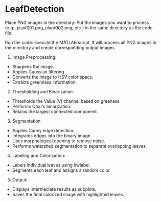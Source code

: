 # LeafDetection

Place PNG images in the directory: Put the images you want to process (e.g., plant001.png, plant002.png, etc.) in the same directory as the code file.

Run the code: Execute the MATLAB script. It will process all PNG images in the directory and create corresponding output images.

1. Image Preprocessing:
- Sharpens the image.
- Applies Gaussian filtering.
- Converts the image to HSV color space.
- Extracts greenness information.
2. Thresholding and Binarization:
- Thresholds the Value (V) channel based on greeness.
- Performs Otsu's binarization.
- Retains the largest connected component.
3. Segmentation:
- Applies Canny edge detection.
- Integrates edges into the binary image.
- Uses morphological opening to remove noise.
- Performs watershed segmentation to separate overlapping leaves.
4. Labeling and Colorization:
- Labels individual leaves using bwlabel.
- Segments each leaf and assigns a random color.
5. Output:
- Displays intermediate results as subplots.
- Saves the final colorized image with highlighted leaves.
